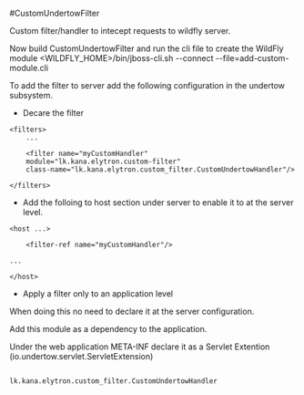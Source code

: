 #CustomUndertowFilter

Custom filter/handler to intecept requests to wildfly server.



Now build CustomUndertowFilter and run the cli file to create the WildFly module
<WILDFLY_HOME>/bin/jboss-cli.sh --connect --file=add-custom-module.cli

To add the filter to server add the following configuration in the undertow subsystem.


- Decare the filter
```
<filters>
	...
	
	<filter name="myCustomHandler"
	module="lk.kana.elytron.custom-filter"
	class-name="lk.kana.elytron.custom_filter.CustomUndertowHandler"/>

</filters>

```

- Add the folloing to host section under server to enable it to at the server level.

```
<host ...>

	<filter-ref name="myCustomHandler"/>

...

</host>
```


- Apply a filter only to an application level

When doing this no need to declare it at the server configuration.

Add this module as a dependency to the application.

Under the web application META-INF declare it as a Servlet Extention (io.undertow.servlet.ServletExtension)

```

lk.kana.elytron.custom_filter.CustomUndertowHandler
 
```

